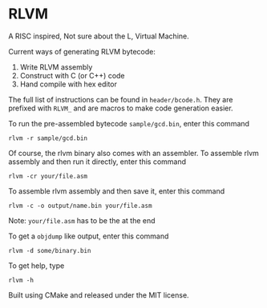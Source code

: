 # RLVM

A RISC inspired, Not sure about the L, Virtual Machine.

Current ways of generating RLVM bytecode:

1.  Write RLVM assembly
2.  Construct with C (or C++) code
3.  Hand compile with hex editor

The full list of instructions can be found in `header/bcode.h`.
They are prefixed with `RLVM_` and are macros to make code generation easier.

To run the pre-assembled bytecode `sample/gcd.bin`, enter this command

```
rlvm -r sample/gcd.bin
```

Of course, the rlvm binary also comes with an assembler.
To assemble rlvm assembly and then run it directly, enter this command

```
rlvm -cr your/file.asm
```

To assemble rlvm assembly and then save it, enter this command

```
rlvm -c -o output/name.bin your/file.asm
```

Note: `your/file.asm` has to be the at the end

To get a `objdump` like output, enter this command

```
rlvm -d some/binary.bin
```

To get help, type

```
rlvm -h
```

Built using CMake and released under the MIT license.
